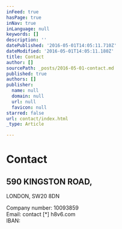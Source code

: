 ```yaml
---
inFeed: true
hasPage: true
inNav: true
inLanguage: null
keywords: []
description: ''
datePublished: '2016-05-01T14:05:11.710Z'
dateModified: '2016-05-01T14:05:11.180Z'
title: Contact
author: []
sourcePath: _posts/2016-05-01-contact.md
published: true
authors: []
publisher:
  name: null
  domain: null
  url: null
  favicon: null
starred: false
url: contact/index.html
_type: Article

---
```

# Contact

## 590 KINGSTON ROAD,   
LONDON, SW20 8DN

Company number: 10093859  
Email: contact \[\*\] h8v6.com  
IBAN: